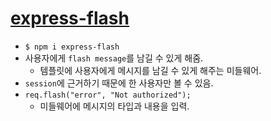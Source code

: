 # <a href="https://www.npmjs.com/package/express-flash">express-flash</a>
- `$ npm i express-flash`
- 사용자에게 `flash message`를 남길 수 있게 해줌.
  - 템플릿에 사용자에게 메시지를 남길 수 있게 해주는 미들웨어.
- `session`에 근거하기 때문에 한 사용자만 볼 수 있음.
- `req.flash("error", "Not authorized");`
  - 미들웨어에 메시지의 타입과 내용을 입력.
